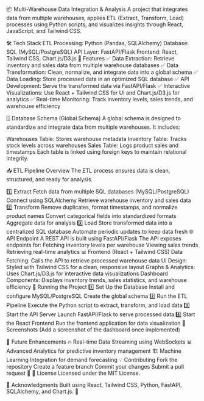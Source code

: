 📦 Multi-Warehouse Data Integration & Analysis
A project that integrates data from multiple warehouses, applies ETL (Extract, Transform, Load) processes using Python scripts, and visualizes insights through React, JavaScript, and Tailwind CSS.

🛠️ Tech Stack
ETL Processing: Python (Pandas, SQLAlchemy)
Database: SQL (MySQL/PostgreSQL)
API Layer: FastAPI/Flask
Frontend: React, Tailwind CSS, Chart.js/D3.js
📌 Features
✅ Data Extraction: Retrieve inventory and sales data from multiple warehouse databases
✅ Data Transformation: Clean, normalize, and integrate data into a global schema
✅ Data Loading: Store processed data in an optimized SQL database
✅ API Development: Serve the transformed data via FastAPI/Flask
✅ Interactive Visualizations: Use React + Tailwind CSS for UI and Chart.js/D3.js for analytics
✅ Real-time Monitoring: Track inventory levels, sales trends, and warehouse efficiency

🗄️ Database Schema (Global Schema)
A global schema is designed to standardize and integrate data from multiple warehouses. It includes:

Warehouses Table: Stores warehouse metadata
Inventory Table: Tracks stock levels across warehouses
Sales Table: Logs product sales and timestamps
Each table is linked using foreign keys to maintain relational integrity.

📥 ETL Pipeline Overview
The ETL process ensures data is clean, structured, and ready for analysis.

1️⃣ Extract
Fetch data from multiple SQL databases (MySQL/PostgreSQL)
Connect using SQLAlchemy
Retrieve warehouse inventory and sales data
2️⃣ Transform
Remove duplicates, format timestamps, and normalize product names
Convert categorical fields into standardized formats
Aggregate data for analysis
3️⃣ Load
Store transformed data into a centralized SQL database
Automate periodic updates to keep data fresh
🌐 API Endpoint
A REST API is built using FastAPI/Flask
The API exposes endpoints for:
Fetching inventory levels per warehouse
Viewing sales trends
Retrieving real-time analytics
📊 Frontend (React + Tailwind CSS)
Data Fetching: Calls the API to retrieve processed warehouse data
UI Design: Styled with Tailwind CSS for a clean, responsive layout
Graphs & Analytics: Uses Chart.js/D3.js for interactive data visualizations
Dashboard Components: Displays inventory trends, sales statistics, and warehouse efficiency
🚀 Running the Project
1️⃣ Set Up the Database
Install and configure MySQL/PostgreSQL
Create the global schema
2️⃣ Run the ETL Pipeline
Execute the Python script to extract, transform, and load data
3️⃣ Start the API Server
Launch FastAPI/Flask to serve processed data
4️⃣ Start the React Frontend
Run the frontend application for data visualization
📸 Screenshots
(Add a screenshot of the dashboard once implemented)

📄 Future Enhancements
🔥 Real-time Data Streaming using WebSockets
📊 Advanced Analytics for predictive inventory management
🏗️ Machine Learning Integration for demand forecasting
💡 Contributing
Fork the repository
Create a feature branch
Commit your changes
Submit a pull request 🚀
📜 License
Licensed under the MIT License.

🙌 Acknowledgments
Built using React, Tailwind CSS, Python, FastAPI, SQLAlchemy, and Chart.js. 🚀
